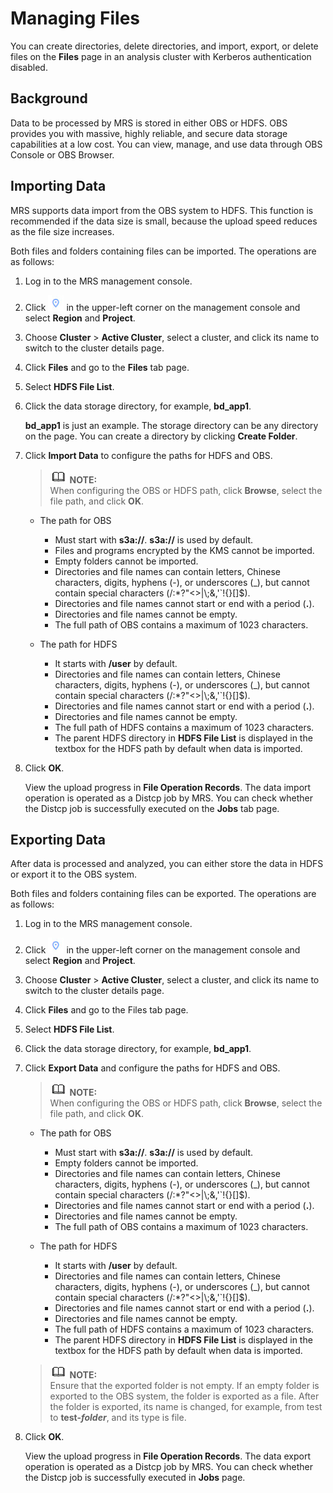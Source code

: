 # Managing Files<a name="EN-US_TOPIC_0125375754"></a>

You can create directories, delete directories, and import, export, or delete files on the  **Files**  page in an analysis cluster with Kerberos authentication disabled.

## Background<a name="s7f9d67568078498c844ac10ad72259dc"></a>

Data to be processed by MRS is stored in either OBS or HDFS. OBS provides you with massive, highly reliable, and secure data storage capabilities at a low cost. You can view, manage, and use data through OBS Console or OBS Browser.

## Importing Data<a name="sd440bbc37a254f4f9a8c05e976c10ae7"></a>

MRS supports data import from the OBS system to HDFS. This function is recommended if the data size is small, because the upload speed reduces as the file size increases.

Both files and folders containing files can be imported. The operations are as follows:

1.  Log in to the MRS management console.
2.  Click  ![](figures/dt_mrs_project_region_image01.png)  in the upper-left corner on the management console and select **Region** and **Project**.
3.  Choose  **Cluster**  \>  **Active Cluster**, select a cluster, and click its name to switch to the cluster details page.
4.  Click  **Files** and go to the **Files**  tab page.
5.  Select  **HDFS File List**.
6.  Click the data storage directory, for example,  **bd\_app1**.

    **bd\_app1** is just an example. The storage directory can be any directory on the page. You can create a directory by clicking **Create Folder**.

7.  Click  **Import Data**  to configure the paths for HDFS and OBS.

    >![](public_sys-resources/icon-note.gif) **NOTE:**   
    >When configuring the OBS or HDFS path, click  **Browse**, select the file path, and click **OK**.  

    -   The path for OBS
        -   Must start with  **s3a://**. **s3a://**  is used by default.
        -   Files and programs encrypted by the KMS cannot be imported.
        -   Empty folders cannot be imported.
        -   Directories and file names can contain letters, Chinese characters, digits, hyphens \(-\), or underscores \(\_\), but cannot contain special characters \(/:\*?"<\>|\\;&,'\`!\{\}\[\]$\).
        -   Directories and file names cannot start or end with a period \(**.**\).
        -   Directories and file names cannot be empty.
        -   The full path of OBS contains a maximum of 1023 characters.

    -   The path for HDFS
        -   It starts with **/user**  by default.
        -   Directories and file names can contain letters, Chinese characters, digits, hyphens \(-\), or underscores \(\_\), but cannot contain special characters \(/:\*?"<\>|\\;&,'\`!\{\}\[\]$\).
        -   Directories and file names cannot start or end with a period \(**.**\).
        -   Directories and file names cannot be empty.
        -   The full path of HDFS contains a maximum of 1023 characters.
        -   The parent HDFS directory in  **HDFS File List**  is displayed in the textbox for the HDFS path by default when data is imported.

8.  Click  **OK**.

    View the upload progress in  **File Operation Records**. The data import operation is operated as a Distcp job by MRS. You can check whether the Distcp job is successfully executed on the **Jobs**  tab page.


## Exporting Data<a name="s5df850a66ea64b1db70ff4fcf02f9e4b"></a>

After data is processed and analyzed, you can either store the data in HDFS or export it to the OBS system.

Both files and folders containing files can be exported. The operations are as follows:

1.  Log in to the MRS management console.
2.  Click  ![](figures/dt_mrs_project_region_image01.png)  in the upper-left corner on the management console and select **Region** and **Project**.
3.  Choose  **Cluster**  \>  **Active Cluster**, select a cluster, and click its name to switch to the cluster details page.
4.  Click  **Files** and go to the Files tab page.
5.  Select  **HDFS File List**.
6.  Click the data storage directory, for example,  **bd\_app1**.
7.  Click  **Export Data**  and configure the paths for HDFS and OBS.

    >![](public_sys-resources/icon-note.gif) **NOTE:**   
    >When configuring the OBS or HDFS path, click  **Browse**, select the file path, and click **OK**.  

    -   The path for OBS
        -   Must start with  **s3a://**. **s3a://**  is used by default.
        -   Empty folders cannot be imported.
        -   Directories and file names can contain letters, Chinese characters, digits, hyphens \(-\), or underscores \(\_\), but cannot contain special characters \(/:\*?"<\>|\\;&,'\`!\{\}\[\]$\).
        -   Directories and file names cannot start or end with a period \(**.**\).
        -   Directories and file names cannot be empty.
        -   The full path of OBS contains a maximum of 1023 characters.

    -   The path for HDFS
        -   It starts with **/user**  by default.
        -   Directories and file names can contain letters, Chinese characters, digits, hyphens \(-\), or underscores \(\_\), but cannot contain special characters \(/:\*?"<\>|\\;&,'\`!\{\}\[\]$\).
        -   Directories and file names cannot start or end with a period \(**.**\).
        -   Directories and file names cannot be empty.
        -   The full path of HDFS contains a maximum of 1023 characters.
        -   The parent HDFS directory in  **HDFS File List**  is displayed in the textbox for the HDFS path by default when data is imported.

    >![](public_sys-resources/icon-note.gif) **NOTE:**   
    >Ensure that the exported folder is not empty. If an empty folder is exported to the OBS system, the folder is exported as a file. After the folder is exported, its name is changed, for example, from test to  **test-$folder$**, and its type is file.  

8.  Click  **OK**.

    View the upload progress in  **File Operation Records**. The data export operation is operated as a Distcp job by MRS. You can check whether the Distcp job is successfully executed in **Jobs**  page.


